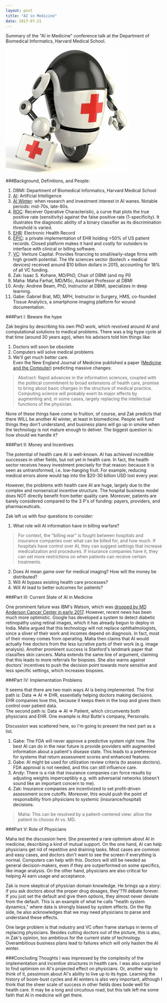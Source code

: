 ```yaml
---
layout: post
title: "AI in Medicine"
date: 2017-07-21
---
```


Summary of the "AI in Medicine" conference talk at the Department of Biomedical Informatics, Harvard Medical School. 

![Medical Robot](/img/robodoc.jpg)

###Background, Definitions, and People:  

1. DBMI: Department of Biomedical Informatics, Harvard Medical School  
2. [AI](https://en.wikipedia.org/wiki/Artificial_intelligence): Artificial Intelligence  
3. [AI Winter](https://en.wikipedia.org/wiki/AI_winter): when research and investment interest in AI wanes. Notable periods: mid-70s, late-80s.  
4. [ROC](https://en.wikipedia.org/wiki/Receiver_operating_characteristic): Receiver Operative Characteristic, a curve that plots the true positive rate (sensitivity) against the false positive rate (1-specificity). It illustrates the diagnostic ability of a binary classifier as its discrimination threshold is varied.  
5. [EHR](https://en.wikipedia.org/wiki/Electronic_health_record): Electronic Health Record  
6. [EPIC](https://en.wikipedia.org/wiki/Epic_Systems): a private implementation of EHR holding >50\% of US patient records. Closed platform makes it hard and costly for outsiders to interface with clinical or billing software.  
7. [VC](https://en.wikipedia.org/wiki/Venture_capital): Venture Capital. Provides financing to small/early-stage firms with high growth potential. The life sciences sector (biotech + medical devices) received around \$10 billion dollars in 2015, accounting for 18\% of all VC funding.  
8. Zak: Isaac S. Kohane, MD/PhD, Chair of DBMI (and my PI)  
9. Maha: Maha Farhat, MD/MSc, Assistant Professor at DBMI  
10. Andy: Andrew Beam, PhD, Instructor at DBMI, specializes in deep learning.  
11. Gabe: Gabriel Brat, MD, MPH, Instructor in Surgery, HMS, co-founded Tissue Analytics, a smartphone imaging platform for wound documentation.  


###Part I: Beware the hype

Zak begins by describing his own PhD work, which revolved around AI and computational solutions to medical problems. There was a big hype cycle at that time (around 30 years ago), when his advisors told him things like:  
1. Doctors will soon be obsolete  
2. Computers will solve medical problems  
3. We'll get much better care.   
Even the New England Journal of Medicine published a paper ([Medicine and the Computer](http://www.nejm.org/doi/full/10.1056/NEJM197012032832305)) predicting massive changes:  
> Abstract: Rapid advances in the information sciences, coupled with the political commitment to broad extensions of health care, promise to bring about basic changes in the structure of medical practice. Computing science will probably exert its major effects by augmenting and, in some cases, largely replacing the intellectual functions of the physician.  

None of these things have come to fruition, of course, and Zak predicts that there WILL be another AI winter, at least in biomedicine. People will fund things they don't understand, and business plans will go up in smoke when the technology is not mature enough to deliver. The biggest question is: how should we handle it? 


###Part II: Money and Incentives

The potential of health care AI is well-known. AI has achieved incredible successes in other fields, but not yet in health care. In fact, the health sector receives heavy investment precisely for that reason: because it is seen as untransformed, i.e. low-hanging fruit. For example, reducing medical errors alone would tap into the \$20-30 billion USD lost every year. 

However, the problems with health care AI are huge, largely due to the complex and nonsensical incentive structure. The hospital business model does NOT directly benefit from better quality care. Moreover, patients are barely considered compared to the 3 P's of funding: payers, providers, and pharmaceuticals. 

Zak left us with four questions to consider:  
1. What role will AI information have in billing warfare?  
> For context, the "billing war" is fought between hospitals and insurance companies over what can be billed for, and how much. If hospitals have control over AI, they can suggest settings that increase medicalization and procedures. If insurance companies have it, they can set more restrictions on when patients can receive certain treatments.  
2. Does AI mean game over for medical imaging? How will the money be distributed?  
3. Will AI bypass existing health care processes?  
4. Will AI lead to better outcomes for patients?  


###Part III: Current State of AI in Medicine

One prominent failure was IBM's Watson, which was [dropped by MD Anderson Cancer Center in early 2017](https://www.technologyreview.com/s/607965/a-reality-check-for-ibms-ai-ambitions/). However, recent news has been much more optimistic. Google has developed a system to detect diabetic retinopathy using retinal images, which it has already begun to deploy in India. Maha argued that this technology will not replace ophthalmologists, since a sliver of their work and incomes depend on diagnosis. In fact, most of their money comes from operating. Maha then claims that AI would actually free doctors from the less lucrative parts of their work (e.g. image analysis). Another prominent success is Stanford's landmark paper that classifies skin cancers. Maha extends the same line of argument, claiming that this leads to more referrals for biopsies. She also warns against doctors' incentives to push the decision point towards more sensitive and less specific settings, which increases biopsies. 


###Part IV: Implementation Problems

It seems that there are two main ways AI is being implemented. 
The first path is: Data => AI => EHR, essentially helping doctors making decisions. EHR companies love this, because it keeps them in the loop and gives them control over patient data.  
The second path is: Data => AI => Patient, which circumvents both physicians and EHR. One example is Atul Butte's company, Personalis.  

Discussion was scattered here, so I'm going to present the next part as a list.  
1. Gabe: The FDA will never approve a predictive system right now. The best AI can do in the near future is provide providers with augmented information about a patient's disease state. This leads to a preference for systems that return assessment scores and enhanced features.  
2. Gabe: AI might be used for utilization review criteria (to assess doctors). FDA approval is not needed, and this can still influence care.  
3. Andy: There is a risk that insurance companies can force results by adjusting weights imperceptibly e.g. with adversarial networks (doesn't sound like an important concern to me).  
4. Zak: Insurance companies are incentivized to set profit-driven assessment score cutoffs. Moreover, this would push the point of responsibility from physicians to systemic (insurance/hospital) decisions.  
> Maha: This can be resolved by a patient-centered view: allow the patient to choose AI vs. MD. 


###Part V: Role of Physicians

Maha led the discussion here. She presented a rare optimism about AI in medicine, describing a kind of mutual support. On the one hand, AI can help physicians get rid of repetitive and draining tasks. Most cases are common and easy cases, and doctors don't want to see the screen if everything is normal. Computers can help with this. Doctors will still be needed as general decision-makers, even if they are outperformed on some specifics, like image analysis. On the other hand, physicians are also critical for helping AI earn usage and acceptance.  

Zak is more skeptical of physician domain knowledge. He brings up a story: if you ask doctors about the proper drug dosages, they'??ll debate forever. If you just set the default and give them options, they almost never deviate from the default. This is an example of what he calls "health system dynamics," where data is strongly biased by system effects. On the flip side, he also acknowledges that we may need physicians to parse and understand these effects. 

One large problem is that industry and VC often frame startups in terms of replacing physicians. Besides cutting doctors out of the picture, this is also, in Zak's opinion, too ambitious for the current state of technology. Overambitious business plans lead to failures which will only hasten the AI winter. 


###Concluding Thoughts
I was impressed by the complexity of the implementation and incentive structures in health care. I was also surprised to find optimism on AI's projected effect on physicians. Or, another way to think of it, pessimism about AI's ability to live up to its hype. Learning the history of boom-bust cycles and AI winters is also very important, although I think that the sheer scale of success in other fields does bode well for health care. It may be a long and circuitous road, but this talk left me some faith that AI in medicine will get there. 


